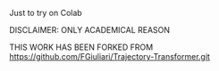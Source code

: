 Just to try on Colab 

DISCLAIMER: ONLY ACADEMICAL REASON

THIS WORK HAS BEEN FORKED FROM https://github.com/FGiuliari/Trajectory-Transformer.git
